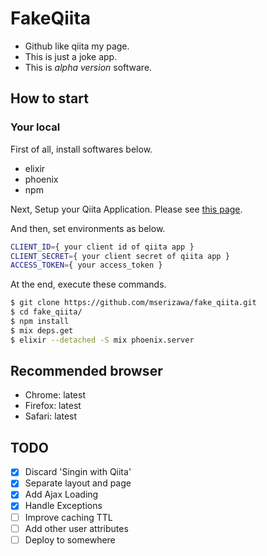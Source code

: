# FakeQiita

* Github like qiita my page.
* This is just a joke app.
* This is *alpha version* software.

## How to start

### Your local

First of all, install softwares below.

* elixir
* phoenix
* npm

Next, Setup your Qiita Application.
Please see [this page](http://help.qiita.com/ja/articles/qiita-team-application).

And then, set environments as below.

```sh
CLIENT_ID={ your client id of qiita app }
CLIENT_SECRET={ your client secret of qiita app }
ACCESS_TOKEN={ your access_token }
```

At the end, execute these commands.

```sh
$ git clone https://github.com/mserizawa/fake_qiita.git
$ cd fake_qiita/
$ npm install
$ mix deps.get
$ elixir --detached -S mix phoenix.server
```

## Recommended browser

* Chrome: latest
* Firefox: latest
* Safari: latest

## TODO

- [x] Discard 'Singin with Qiita'
- [x] Separate layout and page
- [x] Add Ajax Loading
- [x] Handle Exceptions
- [ ] Improve caching TTL
- [ ] Add other user attributes
- [ ] Deploy to somewhere
